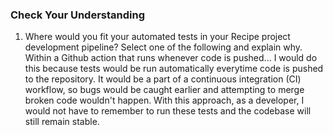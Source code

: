 
### Check Your Understanding
1) Where would you fit your automated tests in your Recipe project development pipeline? Select one of the following and explain why.
   Within a Github action that runs whenever code is pushed...
   I would do this because tests would be run automatically everytime code is pushed to the repository. It would be a part of a continuous integration (CI) workflow, so bugs would be caught earlier and attempting to merge broken code wouldn't happen. With this approach, as a developer, I would not have to remember to run these tests and the codebase will still remain stable.



